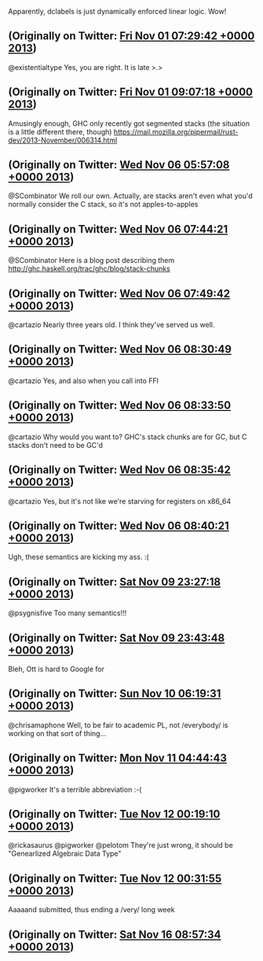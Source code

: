 Apparently, dclabels is just dynamically enforced linear logic. Wow!

(Originally on Twitter: [Fri Nov 01 07:29:42 +0000 2013](https://twitter.com/ezyang/status/396177211302371328))
----
@existentialtype Yes, you are right. It is late &gt;.&gt;

(Originally on Twitter: [Fri Nov 01 09:07:18 +0000 2013](https://twitter.com/ezyang/status/396201772551008256))
----
Amusingly enough, GHC only recently got segmented stacks (the situation is a little different there, though) https://mail.mozilla.org/pipermail/rust-dev/2013-November/006314.html

(Originally on Twitter: [Wed Nov 06 05:57:08 +0000 2013](https://twitter.com/ezyang/status/397965857315237888))
----
@SCombinator We roll our own. Actually, are stacks aren't even what you'd normally consider the C stack, so it's not apples-to-apples

(Originally on Twitter: [Wed Nov 06 07:44:21 +0000 2013](https://twitter.com/ezyang/status/397992835875876864))
----
@SCombinator Here is a blog post describing them http://ghc.haskell.org/trac/ghc/blog/stack-chunks

(Originally on Twitter: [Wed Nov 06 07:49:42 +0000 2013](https://twitter.com/ezyang/status/397994183249887232))
----
@cartazio Nearly three years old. I think they've served us well.

(Originally on Twitter: [Wed Nov 06 08:30:49 +0000 2013](https://twitter.com/ezyang/status/398004529872248832))
----
@cartazio Yes, and also when you call into FFI

(Originally on Twitter: [Wed Nov 06 08:33:50 +0000 2013](https://twitter.com/ezyang/status/398005290492510208))
----
@cartazio Why would you want to? GHC's stack chunks are for GC, but C stacks don't need to be GC'd

(Originally on Twitter: [Wed Nov 06 08:35:42 +0000 2013](https://twitter.com/ezyang/status/398005758249693184))
----
@cartazio Yes, but it's not like we're starving for registers on x86_64

(Originally on Twitter: [Wed Nov 06 08:40:21 +0000 2013](https://twitter.com/ezyang/status/398006932432515072))
----
Ugh, these semantics are kicking my ass. :(

(Originally on Twitter: [Sat Nov 09 23:27:18 +0000 2013](https://twitter.com/ezyang/status/399317302052925440))
----
@psygnisfive Too many semantics!!!

(Originally on Twitter: [Sat Nov 09 23:43:48 +0000 2013](https://twitter.com/ezyang/status/399321454162227201))
----
Bleh, Ott is hard to Google for

(Originally on Twitter: [Sun Nov 10 06:19:31 +0000 2013](https://twitter.com/ezyang/status/399421040797159424))
----
@chrisamaphone Well, to be fair to academic PL, not /everybody/ is working on that sort of thing...

(Originally on Twitter: [Mon Nov 11 04:44:43 +0000 2013](https://twitter.com/ezyang/status/399759569037299712))
----
@pigworker It's a terrible abbreviation :-(

(Originally on Twitter: [Tue Nov 12 00:19:10 +0000 2013](https://twitter.com/ezyang/status/400055129359282176))
----
@rickasaurus @pigworker @pelotom They're just wrong, it should be "Genearlized Algebraic Data Type"

(Originally on Twitter: [Tue Nov 12 00:31:55 +0000 2013](https://twitter.com/ezyang/status/400058339897655296))
----
Aaaaand submitted, thus ending a /very/ long week

(Originally on Twitter: [Sat Nov 16 08:57:34 +0000 2013](https://twitter.com/ezyang/status/401635140033851392))
----
